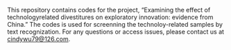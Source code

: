 This repository contains codes for the project, “Examining the effect of technologyrelated divestitures on exploratory innovation: evidence from China.” 
The codes is used for screenning the technoloy-related samples by text recognization.
For any questions or access issues, please contact us at cindywu79@126.com.

